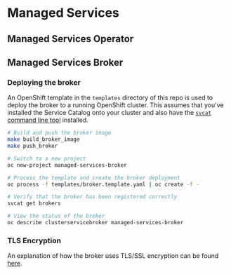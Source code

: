 # Managed Services

## Managed Services Operator

## Managed Services Broker

### Deploying the broker

An OpenShift template in the `templates` directory of this repo is used to deploy the broker to a running OpenShift cluster. This assumes that you've installed the Service Catalog onto your cluster and also have the [`svcat` command line tool](https://github.com/kubernetes-incubator/service-catalog/blob/master/docs/install.md) installed.

```sh
# Build and push the broker image
make build_broker_image
make push_broker 

# Switch to a new project
oc new-project managed-services-broker

# Process the template and create the broker deployment
oc process -f templates/broker.template.yaml | oc create -f -

# Verify that the broker has been registered correctly
svcat get brokers

# View the status of the broker
oc describe clusterservicebroker managed-services-broker
```

### TLS Encryption

An explanation of how the broker uses TLS/SSL encryption can be found [here](./docs/broker_tls.md).